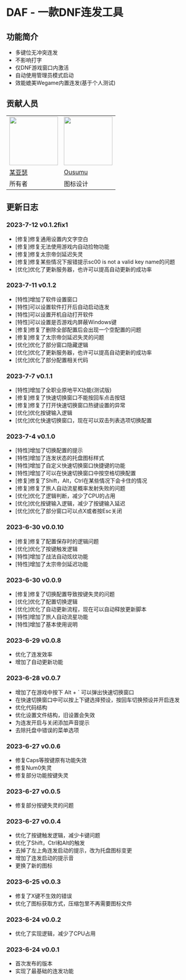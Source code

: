 # DAF - 一款DNF连发工具

## 功能简介
 - 多键位无冲突连发
 - 不影响打字
 - 仅DNF游戏窗口内激活
 - 自动使用管理员模式启动
 - 效能媲美Wegame内置连发(基于个人测试)

## 贡献人员
|                                                                             |                                                                              |
| --------------------------------------------------------------------------- | ---------------------------------------------------------------------------- |
| <img src="https://avatars.githubusercontent.com/u/7844572?v=4" width="128"> | <img src="https://avatars.githubusercontent.com/u/28993260?v=4" width="128"> |
| [某亚瑟](https://github.com/mouyase)                                        | [Ousumu](https://github.com/1208041822)                                      |
| 所有者                                                                      | 图标设计                                                                     |

## 更新日志
### 2023-7-12 v0.1.2fix1
 - [修复]修复通用设置内文字空白
 - [修复]修复无法使用游戏内自动捡物功能
 - [修复]修复太宗帝剑延迟失灵
 - [修复]修复某些情况下报错提示sc00 is not a valid key name的问题
 - [优化]优化了更新服务器，也许可以提高自动更新的成功率

### 2023-7-11 v0.1.2
 - [特性]增加了软件设置窗口
 - [特性]可以设置软件打开后自动启动连发
 - [特性]可以设置开机自动打开软件
 - [特性]可以设置是否游戏内屏蔽Windows键
 - [修复]修复了删除全部配置后会出现一个空配置的问题
 - [修复]修复了太宗帝剑延迟失灵的问题
 - [优化]优化了部分窗口隐藏逻辑
 - [优化]优化了更新服务器，也许可以提高自动更新的成功率
 - [优化]优化了部分配置相关代码

### 2023-7-7 v0.1.1
 - [特性]增加了全职业原地平X功能(测试版)
 - [修复]修复了快速切换窗口不能按回车点击按钮
 - [修复]修复了打开快速切换窗口热键设置的异常
 - [优化]优化按键输入逻辑
 - [优化]优化快速切换窗口，现在可以双击列表选项切换配置

### 2023-7-4 v0.1.0
 - [特性]增加了切换配置的提示
 - [特性]增加了连发状态的托盘图标样式
 - [特性]增加了自定义快速切换窗口快捷键的功能
 - [特性]增加了可以在快速切换窗口中按空格切换配置
 - [修复]修复了Shift，Alt，Ctrl在某些情况下会卡住的情况
 - [修复]修复了旅人自动流星概率发射失败的问题
 - [优化]优化了逻辑判断，减少了CPU的占用
 - [优化]优化按键输入逻辑，减少了按键输入延迟
 - [优化]优化了部分窗口可以点X或者按Esc关闭

### 2023-6-30 v0.0.10
 - [修复]修复了配置保存时的逻辑问题
 - [优化]优化了按键触发逻辑
 - [特性]增加了战法自动炫纹功能
 - [特性]增加了太宗帝剑延迟功能

### 2023-6-30 v0.0.9
 - [修复]修复了切换配置导致按键失灵的问题
 - [优化]优化了配置切换逻辑
 - [优化]优化了自动更新流程，现在可以自动释放更新脚本
 - [特性]增加了旅人自动流星功能
 - [特性]增加了基本使用说明

### 2023-6-29 v0.0.8
 - 优化了连发效率
 - 增加了自动更新功能

### 2023-6-28 v0.0.7
 - 增加了在游戏中按下 Alt + ` 可以弹出快速切换窗口
 - 在快速切换窗口中可以按上下键选择预设，按回车切换预设并开启连发
 - 优化代码结构
 - 优化设置文件结构，旧设置会失效
 - 为连发开启与关闭添加声音提示
 - 去除托盘中错误的菜单选项

### 2023-6-27 v0.0.6
 - 修复Caps等按键原有功能失效
 - 修复Num0失灵
 - 修复部分功能按键失灵

### 2023-6-27 v0.0.5
 - 修复部分按键失灵的问题

### 2023-6-27 v0.0.4
 - 优化了按键触发逻辑，减少卡键问题
 - 优化了Shift，Ctrl和Alt的触发
 - 去掉了左上角连发启动的提示，改为托盘图标变更
 - 增加了连发启动的提示音
 - 更换了新的图标

### 2023-6-25 v0.0.3
 - 修复了X键不生效的错误
 - 优化了图标获取方式，压缩包里不再需要图标文件

### 2023-6-24 v0.0.2
 - 优化了实现逻辑，减少了CPU占用

### 2023-6-24 v0.0.1
 - 首次发布的版本
 - 实现了最基础的连发功能
